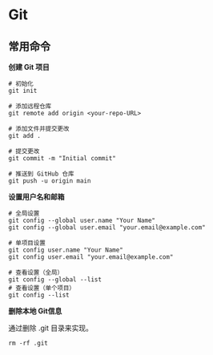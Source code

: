 # Git

## 常用命令

**创建 Git 项目**

```shell
# 初始化
git init

# 添加远程仓库
git remote add origin <your-repo-URL>

# 添加文件并提交更改
git add .

# 提交更改
git commit -m "Initial commit"

# 推送到 GitHub 仓库
git push -u origin main

```

**设置用户名和邮箱**

```shell
# 全局设置
git config --global user.name "Your Name"
git config --global user.email "your.email@example.com"

# 单项目设置
git config user.name "Your Name"
git config user.email "your.email@example.com"

# 查看设置（全局）
git config --global --list
# 查看设置（单个项目）
git config --list

```

**删除本地 Git信息**

通过删除 .git 目录来实现。

```shell
rm -rf .git
```
